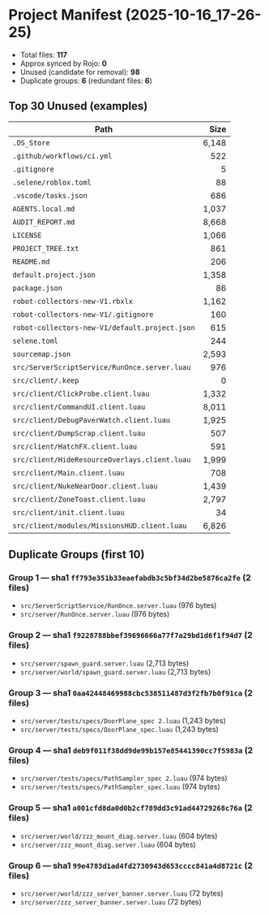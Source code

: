 # Project Manifest (2025-10-16_17-26-25)
- Total files: **117**
- Approx synced by Rojo: **0**
- Unused (candidate for removal): **98**
- Duplicate groups: **6** (redundant files: **6**)

## Top 30 Unused (examples)
| Path | Size |
| --- | ---: |
| `.DS_Store` | 6,148 |
| `.github/workflows/ci.yml` | 522 |
| `.gitignore` | 5 |
| `.selene/roblox.toml` | 88 |
| `.vscode/tasks.json` | 686 |
| `AGENTS.local.md` | 1,037 |
| `AUDIT_REPORT.md` | 8,668 |
| `LICENSE` | 1,066 |
| `PROJECT_TREE.txt` | 861 |
| `README.md` | 206 |
| `default.project.json` | 1,358 |
| `package.json` | 86 |
| `robot-collectors-new-V1.rbxlx` | 1,162 |
| `robot-collectors-new-V1/.gitignore` | 160 |
| `robot-collectors-new-V1/default.project.json` | 615 |
| `selene.toml` | 244 |
| `sourcemap.json` | 2,593 |
| `src/ServerScriptService/RunOnce.server.luau` | 976 |
| `src/client/.keep` | 0 |
| `src/client/ClickProbe.client.luau` | 1,332 |
| `src/client/CommandUI.client.luau` | 8,011 |
| `src/client/DebugPaverWatch.client.luau` | 1,925 |
| `src/client/DumpScrap.client.luau` | 507 |
| `src/client/HatchFX.client.luau` | 591 |
| `src/client/HideResourceOverlays.client.luau` | 1,999 |
| `src/client/Main.client.luau` | 708 |
| `src/client/NukeNearDoor.client.luau` | 1,439 |
| `src/client/ZoneToast.client.luau` | 2,797 |
| `src/client/init.client.luau` | 34 |
| `src/client/modules/MissionsHUD.client.luau` | 6,826 |

## Duplicate Groups (first 10)

### Group 1 — sha1 `ff793e351b33eaefabdb3c5bf34d2be5876ca2fe` (2 files)
- `src/ServerScriptService/RunOnce.server.luau` (976 bytes)
- `src/server/RunOnce.server.luau` (976 bytes)

### Group 2 — sha1 `f9228788bbef39696666a77f7a29bd1d6f1f94d7` (2 files)
- `src/server/spawn_guard.server.luau` (2,713 bytes)
- `src/server/world/spawn_guard.server.luau` (2,713 bytes)

### Group 3 — sha1 `0aa42448469988cbc538511487d3f2fb7b0f91ca` (2 files)
- `src/server/tests/specs/DoorPlane_spec 2.luau` (1,243 bytes)
- `src/server/tests/specs/DoorPlane_spec.luau` (1,243 bytes)

### Group 4 — sha1 `deb9f011f38dd9de99b157e85441390cc7f5983a` (2 files)
- `src/server/tests/specs/PathSampler_spec 2.luau` (974 bytes)
- `src/server/tests/specs/PathSampler_spec.luau` (974 bytes)

### Group 5 — sha1 `a001cfd8da0d0b2cf789dd3c91ad44729268c76a` (2 files)
- `src/server/world/zzz_mount_diag.server.luau` (604 bytes)
- `src/server/zzz_mount_diag.server.luau` (604 bytes)

### Group 6 — sha1 `99e4783d1ad4fd2730943d653cccc841a4d8721c` (2 files)
- `src/server/world/zzz_server_banner.server.luau` (72 bytes)
- `src/server/zzz_server_banner.server.luau` (72 bytes)
